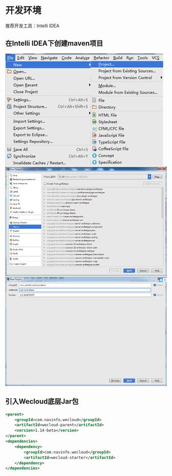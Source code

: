 # 开发环境
推荐开发工具：Intelli IDEA
## 在Intelli IDEA下创建maven项目
![](/assets/img1.png)
![](/assets/img2.png)
![](/assets/img3.png)
## 引入Wecloud底层Jar包
```xml:pom.xml
<parent>
    <groupId>com.navinfo.wecloud</groupId>
    <artifactId>wecloud-parent</artifactId>
    <version>1.14-beta</version>
</parent>
<dependencies>
    <dependency>
        <groupId>com.navinfo.wecloud</groupId>
        <artifactId>wecloud-starter</artifactId>
    </dependency>
</dependencies>
```

